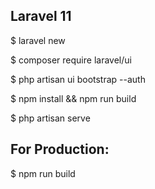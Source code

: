 ## Laravel 11 

$ laravel new <project-name>

$ composer require laravel/ui

$ php artisan ui bootstrap --auth

$ npm install && npm run build

$ php artisan serve


## For Production: 

$ npm run build